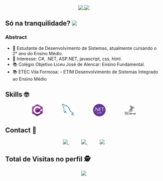 <p align="center">
  <a href="https://github.com/kakachu">
    <img
      align="center"
      src="https://github-readme-stats.vercel.app/api/top-langs/?username=kakachu&layout=compact"
    />
  </a>
  <a href="https://github.com/kakachu">
    <img
      align="center"
      height="165"
      src="https://github-readme-stats.vercel.app/api?username=kakachu&count_private=true&show_icons=true&custom_title=Github%20Status&hide=issues"
    />
  </a>
</p>

## Só na tranquilidade? <img src="https://raw.githubusercontent.com/iampavangandhi/iampavangandhi/master/gifs/Hi.gif" width="30px"></h2>

### Abstract

- 🌱 Estudante de Desenvolvimento de Sistemas, atualmente cursando o 2° ano do Ensino Médio.
- 💙 Interesse: C#, .NET, ASP.NET, javascript, css, html.
- 📚 Colégio Objetivo Liceu José de Alencar: Ensino Fundamental.
- 📚 ETEC Vila Formosa: - ETIM Desenvolvimento de Sistemas Integrado ao Ensino Médio



## Skills 🤓
<p align="center">
    <img height="40" src="https://raw.githubusercontent.com/devicons/devicon/master/icons/csharp/csharp-original.svg">
    &nbsp;&nbsp;&nbsp;&nbsp;&nbsp;&nbsp;&nbsp;&nbsp;&nbsp;&nbsp;&nbsp;&nbsp;&nbsp;
    <img height="40" src="https://raw.githubusercontent.com/devicons/devicon/master/icons/mysql/mysql-original.svg">
     &nbsp;&nbsp;&nbsp;&nbsp;&nbsp;&nbsp;&nbsp;&nbsp;&nbsp;&nbsp;&nbsp;&nbsp;&nbsp;
    <img height="40" src="https://raw.githubusercontent.com/devicons/devicon/master/icons/dotnetcore/dotnetcore-original.svg">
    &nbsp;&nbsp;&nbsp;&nbsp;&nbsp;&nbsp;&nbsp;&nbsp;&nbsp;&nbsp;&nbsp;&nbsp;&nbsp;
    <img height="40" src="https://raw.githubusercontent.com/devicons/devicon/00f02ef57fb7601fd1ddcc2fe6fe670fef3ae3e4/icons/microsoftsqlserver/microsoftsqlserver-plain-wordmark.svg">
</p>

## Contact 📱

<p align="center">
    <a href="https://github.com/kakachu">
        <img  src="https://img.shields.io/badge/github-%23100000.svg?&style=for-the-badge&logo=github&logoColor=white&link=mailto:https://github.com/kakachu">
    </a>
    &nbsp;&nbsp;&nbsp;&nbsp;&nbsp;&nbsp;&nbsp;&nbsp;&nbsp;
    <a href="mailto:kauajardim2004@hotmail.com">
        <img src="https://img.shields.io/badge/-Hotmail-0078D4?style=flat-square&amp;logo=microsoft-outlook&amp;logoColor=white&amp;link=mailto:kauajardim2004@hotmail.com">
    </a>
    &nbsp;&nbsp;&nbsp;&nbsp;&nbsp;&nbsp;&nbsp;&nbsp;&nbsp;
    <a href="https://www.linkedin.com/in/kauã-jardim-9886a720b">
        <img src="https://img.shields.io/badge/linkedin-%230077B5.svg?&style=for-the-badge&logo=linkedin&logoColor=white&link=mailto:https://www.linkedin.com/in/kauã-jardim-9886a720b/">
    </a>
</p>

<p align="center"> 

 ## Total de Visitas no perfil 🕵️ <br>
 <p align="center"> 
   <img alingn="center" src="https://profile-counter.glitch.me/kakachu/count.svg" />
 </p>

</p>
<!--
**Kakachu/Kakachu** is a ✨ _special_ ✨ repository because its `README.md` (this file) appears on your GitHub profile.

Here are some ideas to get you started:

- 🔭 I’m currently working on ...
- 🌱 I’m currently learning ...
- 👯 I’m looking to collaborate on ...
- 🤔 I’m looking for help with ...
- 💬 Ask me about ...
- 📫 How to reach me: ...
- 😄 Pronouns: ...
- ⚡ Fun fact: ...
-->
